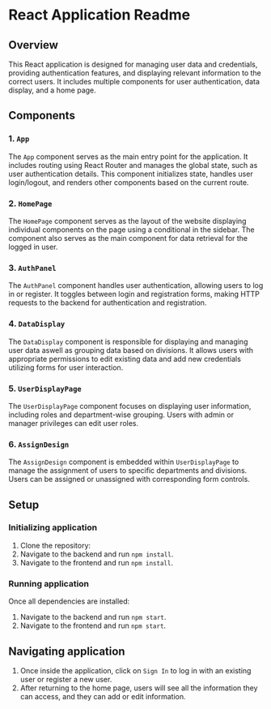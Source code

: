 # React Application Readme

## Overview

This React application is designed for managing user data and credentials, providing authentication features, and displaying relevant information to the correct users. It includes multiple components for user authentication, data display, and a home page.

## Components

### 1. `App`

The `App` component serves as the main entry point for the application. It includes routing using React Router and manages the global state, such as user authentication details. This component initializes state, handles user login/logout, and renders other components based on the current route.

### 2. `HomePage`

The `HomePage` component serves as the layout of the website displaying individual components on the page using a conditional in the sidebar. The component also serves as the main component for data retrieval for the logged in user.

### 3. `AuthPanel`

The `AuthPanel` component handles user authentication, allowing users to log in or register. It toggles between login and registration forms, making HTTP requests to the backend for authentication and registration.

### 4. `DataDisplay`

The `DataDisplay` component is responsible for displaying and managing user data aswell as grouping data based on divisions. It allows users with appropriate permissions to edit existing data and add new credentials utilizing forms for user interaction.

### 5. `UserDisplayPage`

The `UserDisplayPage` component focuses on displaying user information, including roles and department-wise grouping. Users with admin or manager privileges can edit user roles.

### 6. `AssignDesign`

The `AssignDesign` component is embedded within `UserDisplayPage` to manage the assignment of users to specific departments and divisions. Users can be assigned or unassigned with corresponding form controls.



## Setup

### Initializing application

1. Clone the repository:
2. Navigate to the backend and run `npm install`.
3. Navigate to the frontend and run `npm install`.

### Running application
Once all dependencies are installed:

1. Navigate to the backend and run `npm start`.
2. Navigate to the frontend and run `npm start`.



## Navigating application
1. Once inside the application, click on `Sign In` to log in with an existing user or register a new user.
2. After returning to the home page, users will see all the information they can access, and they can add or edit information.